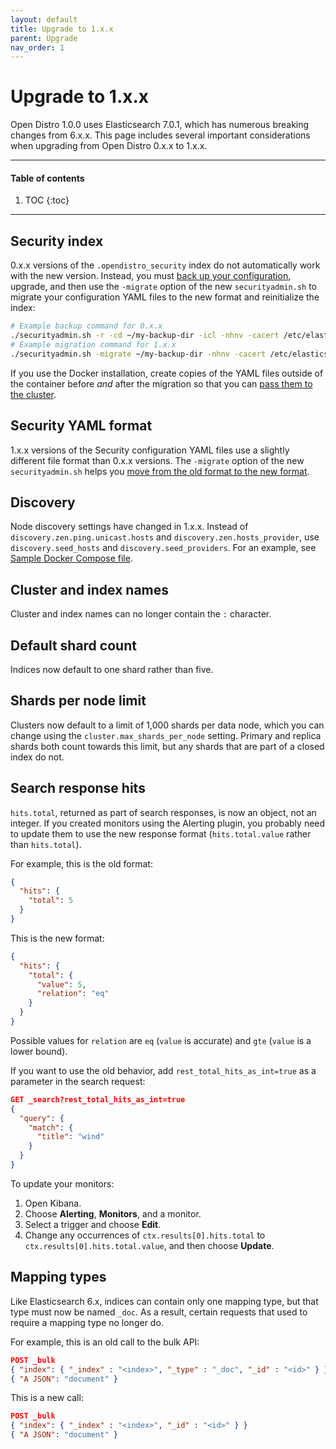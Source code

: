 ```yaml
---
layout: default
title: Upgrade to 1.x.x
parent: Upgrade
nav_order: 1
---
```


# Upgrade to 1.x.x

Open Distro 1.0.0 uses Elasticsearch 7.0.1, which has numerous breaking changes from 6.x.x. This page includes several important considerations when upgrading from Open Distro 0.x.x to 1.x.x.

---

#### Table of contents
1. TOC
{:toc}


---

## Security index

0.x.x versions of the `.opendistro_security` index do not automatically work with the new version. Instead, you must [back up your configuration](../../security/configuration/security-admin/#backup-restore-and-migrate), upgrade, and then use the `-migrate` option of the new `securityadmin.sh` to migrate your configuration YAML files to the new format and reinitialize the index:

```bash
# Example backup command for 0.x.x
./securityadmin.sh -r -cd ~/my-backup-dir -icl -nhnv -cacert /etc/elasticsearch/root-ca.pem -cert /etc/elasticsearch/kirk.pem -key /etc/elasticsearch/kirk-key.pem
# Example migration command for 1.x.x
./securityadmin.sh -migrate ~/my-backup-dir -nhnv -cacert /etc/elasticsearch/root-ca.pem -cert /etc/elasticsearch/kirk.pem -key /etc/elasticsearch/kirk-key.pem
```

If you use the Docker installation, create copies of the YAML files outside of the container before *and* after the migration so that you can [pass them to the cluster](../../install/docker-security/).


## Security YAML format

1.x.x versions of the Security configuration YAML files use a slightly different file format than 0.x.x versions. The `-migrate` option of the new `securityadmin.sh` helps you [move from the old format to the new format](../../security/configuration/security-admin/#backup-restore-and-migrate).


## Discovery

Node discovery settings have changed in 1.x.x. Instead of `discovery.zen.ping.unicast.hosts` and `discovery.zen.hosts_provider`, use `discovery.seed_hosts` and `discovery.seed_providers`. For an example, see [Sample Docker Compose file](../../install/docker/#sample-docker-compose-file).


## Cluster and index names

Cluster and index names can no longer contain the `:` character.


## Default shard count

Indices now default to one shard rather than five.


## Shards per node limit

Clusters now default to a limit of 1,000 shards per data node, which you can change using the `cluster.max_shards_per_node` setting. Primary and replica shards both count towards this limit, but any shards that are part of a closed index do not.


## Search response hits

`hits.total`, returned as part of search responses, is now an object, not an integer. If you created monitors using the Alerting plugin, you probably need to update them to use the new response format (`hits.total.value` rather than `hits.total`).

For example, this is the old format:

```json
{
  "hits": {
    "total": 5
  }
}
```

This is the new format:

```json
{
  "hits": {
    "total": {
      "value": 5,
      "relation": "eq"
    }
  }
}
```

Possible values for `relation` are `eq` (`value` is accurate) and `gte` (`value` is a lower bound).

If you want to use the old behavior, add `rest_total_hits_as_int=true` as a parameter in the search request:

```json
GET _search?rest_total_hits_as_int=true
{
  "query": {
    "match": {
      "title": "wind"
    }
  }
}
```

To update your monitors:

1. Open Kibana.
1. Choose **Alerting**, **Monitors**, and a monitor.
1. Select a trigger and choose **Edit**.
1. Change any occurrences of `ctx.results[0].hits.total` to `ctx.results[0].hits.total.value`, and then choose **Update**.


## Mapping types

Like Elasticsearch 6.x, indices can contain only one mapping type, but that type must now be named `_doc`. As a result, certain requests that used to require a mapping type no longer do.

For example, this is an old call to the bulk API:

```json
POST _bulk
{ "index": { "_index" : "<index>", "_type" : "_doc", "_id" : "<id>" } }
{ "A JSON": "document" }
```

This is a new call:

```json
POST _bulk
{ "index": { "_index" : "<index>", "_id" : "<id>" } }
{ "A JSON": "document" }
```
